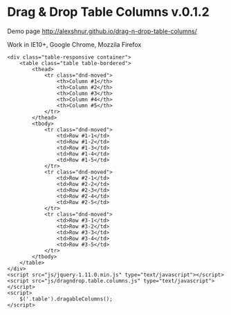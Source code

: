 Drag & Drop Table Columns v.0.1.2
=========================

Demo page http://alexshnur.github.io/drag-n-drop-table-columns/

Work in IE10+, Google Chrome, Mozzila Firefox

	<div class="table-responsive container">
		<table class="table table-bordered">
			<thead>
				<tr class="dnd-moved">
					<th>Column #1</th>
					<th>Column #2</th>
					<th>Column #3</th>
					<th>Column #4</th>
					<th>Column #5</th>
				</tr>
			</thead>
			<tbody>
				<tr class="dnd-moved">
					<td>Row #1-1</td>
					<td>Row #1-2</td>
					<td>Row #1-3</td>
					<td>Row #1-4</td>
					<td>Row #1-5</td>
				</tr>
				<tr class="dnd-moved">
					<td>Row #2-1</td>
					<td>Row #2-2</td>
					<td>Row #2-3</td>
					<td>Row #2-4</td>
					<td>Row #2-5</td>
				</tr>
				<tr class="dnd-moved">
					<td>Row #3-1</td>
					<td>Row #3-2</td>
					<td>Row #3-3</td>
					<td>Row #3-4</td>
					<td>Row #3-5</td>
				</tr>
			</tbody>
		</table>
	</div>
	<script src="js/jquery-1.11.0.min.js" type="text/javascript"></script>
	<script src="js/dragndrop.table.columns.js" type="text/javascript"></script>
	<script>
		$('.table').dragableColumns();
	</script>
